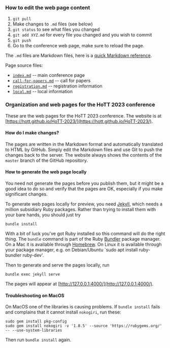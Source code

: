### How to edit the web page content

1. `git pull`
2. Make changes to `.md` files (see below)
3. `git status` to see what files you changed
4. `git add XYZ.md` for every file you changed and you wish to commit
5. `git push`
6. Go to the conference web page, make sure to reload the page.

The `.md` files are Markdown files, here is a [quick Markdown reference](https://guides.github.com/features/mastering-markdown/).

Page source files:

* [`index.md`](./index.md) -- main conference page
* [`call-for-papers.md`](./call-for-papers.md) -- call for papers
* [`registration.md`](./registration.md) -- registration information
* [`local.md`](./local.md) -- local information


### Organization and web pages for the HoTT 2023 conference

These are the web pages for the HoTT 2023 conference. The website is at [https://hott.github.io/HoTT-2023/](https://hott.github.io/HoTT-2023/).

#### How do I make changes?

The pages are written in the Markdown format and automatically translated to HTML by
GitHub. Simply edit the Markdown files and use Git to push the changes back to the server.
The website always shows the contents of the `master` branch of the GitHub repository.

#### How to generate the web page locally

You need not generate the pages before you publish them, but it might be a good idea to do
so and verify that the pages are OK, especially if you make significant changes.

To generate web pages locally for preview, you need [Jekyll](https://jekyllrb.com), which
needs a million subsidiary Ruby packages. Rather than trying to install them with your
bare hands, you should just try

    bundle install

With a bit of luck you've got Ruby installed so this command will do the right thing. The
`bundle` command is part of the Ruby [Bundler](https://bundler.io) package manager. On a
Mac it is available through [Homebrew](https://brew.sh).  On Linux it is available through
your package manager, e.g. on Debian/Ubuntu `sudo apt install ruby-bundler ruby-dev'.

Then to generate and serve the pages locally, run

    bundle exec jekyll serve

The pages will appear at [http://127.0.0.1:4000/](http://127.0.0.1:4000/).

#### Troubleshooting on MacOS

On MacOS one of the libraries is causing problems. If `bundle install` fails and complains that it cannot install `nokogiri`, run these:

    sudo gem install pkg-config
    sudo gem install nokogiri -v '1.8.5' --source 'https://rubygems.org/' -- --use-system-libraries

Then run `bundle install` again.

